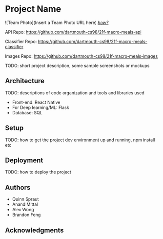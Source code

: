 # Project Name

![Team Photo](Insert a Team Photo URL here)
[*how?*](https://help.github.com/articles/about-readmes/#relative-links-and-image-paths-in-readme-files)

API Repo: https://github.com/dartmouth-cs98/21f-macro-meals-api 

Classifier Repo: https://github.com/dartmouth-cs98/21f-macro-meals-classifier 

Images Repo: https://github.com/dartmouth-cs98/21f-macro-meals-images

TODO: short project description, some sample screenshots or mockups

## Architecture

TODO:  descriptions of code organization and tools and libraries used

* Front-end: React Native 
* For Deep learning/ML: Flask 
* Database: SQL 

## Setup

TODO: how to get the project dev environment up and running, npm install etc

## Deployment

TODO: how to deploy the project

## Authors

* Quinn Spraut 
* Anand Mittal 
* Alex Wong 
* Brandon Feng

## Acknowledgments
